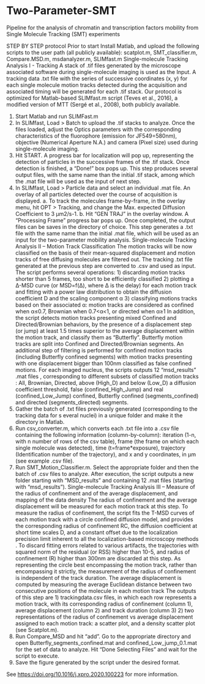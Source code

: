 # Two-Parameter-SMT
Pipeline for the analysis of chromatin and transcription factors mobility from Single Molecule Tracking (SMT) experiments

STEP BY STEP protocol
Prior to start
Install Matlab, and upload the following scripts to the user path (all publicly available): scatplot.m, SMT_classifier.m, Compare.MSD.m, msdanalyzer.m, SLIMfast.m
Single-molecule Tracking Analysis I - Tracking
A stack of .tif files generated by the microscope associated software during single-molecule imaging is used as the Input. A tracking data .txt file with the series of successive coordinates (x, y) for each single molecule motion tracks detected during the acquisition and associated timing will be generated for each .tif stack. Our protocol is optimized for Matlab-based SLIMfast.m script (Teves et al., 2016), a modified version of MTT (Sergé et al., 2008), both publicly available.
1. Start Matlab and run SLIMFast.m
2. In SLIMfast, Load > Batch to upload the .tif stacks to analyze. Once the files loaded, adjust the Optics parameters with the corresponding characteristics of the fluorophore (emission for JF549=580nm), objective (Numerical Aperture N.A.) and camera (Pixel size) used during single-molecule imaging.
3. Hit START. A progress bar for localization will pop up, representing the detection of particles in the successive frames of the .tif stack. Once detection is finished, a “Done!” box pops up. This step produces several output files, with the same name than the initial .tif stack, among which the .mat file will be used as the input of next step.
4. In SLIMfast, Load > Particle data and select an individual .mat file. An overlay of all particles detected over the course of acquisition is displayed.
a. To track the molecules frame-by-frame, in the overlay menu, hit OPT > Tracking, and change the Max. expected Diffusion Coefficient to 3 μm2/s-1.
b. Hit “GEN TRAJ” in the overlay window. A “Processing Frame” progress bar pops up. Once completed, the output files can be saves in the directory of choice. This step generates a .txt file with the same name than the initial .mat file, which will be used as an input for the two-parameter mobility analysis.
Single-molecule Tracking Analysis II – Motion Track Classification
The motion tracks will be now classified on the basis of their mean-squared displacement and motion tracks of free diffusing molecules are filtered out. The tracking .txt file generated at the previous step are converted to .csv and used as input.
The script performs several operations: 1) discarding motion tracks shorter than 5 frames, too short to be efficiently classified 2) plotting a Δ-MSD curve (or MSD=f(Δ), where Δ is the delay) for each motion track and fitting with a power law distribution to obtain the diffusion coefficient D and the scaling component α 3) classifying motions tracks based on their associated α: motion tracks are considered as confined when α≤0.7, Brownian when 0.7<α<1, or directed when α≥1
In addition, the script detects motion tracks presenting mixed Confined and Directed/Brownian behaviors, by the presence of a displacement step (or jump) at least 1.5 times superior to the average displacement within the motion track, and classify them as “Butterfly”. Butterfly motion tracks are split into Confined and Directed/Brownian segments.
An additional step of filtering is performed for confined motion tracks (including Butterfly confined segments) with motion tracks presenting with one displacement bigger than 100nm classified as false confined motions.
For each imaged nucleus, the scripts outputs 12 “msd_results” .mat files , corresponding to different subsets of classified motion tracks : All, Brownian, Directed, above (High_D) and below (Low_D) a diffusion coefficient threshold, false (confined_High_Jump) and real (confined_Low_Jump) confined, Butterfly confined (segments_confined) and directed (segments_directed) segments.
1. Gather the batch of .txt files previously generated (corresponding to the tracking data for s everal nuclei) in a unique folder and make it the directory in Matlab.
2. Run csv_converter.m, which converts each .txt file into a .csv file containing the following information (column-by-column): iteration (1-n, with n number of rows of the csv table), frame (the frame on which each single molecule was detected), time (t=frame*exposure), trajectory (Identification number of the trajectory), and x and y coordinates, in μm (see example .csv file).
3. Run SMT_Motion_Classifier.m. Select the appropriate folder and then the batch of .csv files to analyze. After execution, the script outputs a new folder starting with “MSD_results” and containing 12 .mat files (starting with “msd_results”).
Single-molecule Tracking Analysis III – Measure of the radius of confinement and of the average displacement, and mapping of the data density
The radius of confinement and the average displacement will be measured for each motion track at this step. To measure the radius of confinement, the script fits the T-MSD curves of each motion track with a circle confined diffusion model, and provides the corresponding radius of confinement RC, the diffusion coefficient at short time scales D, and a constant offset due to the localization precision limit inherent to all the localization-based microscopy methods . To discard fitting errors related to various artifacts, the trajectories with squared norm of the residual (or RSS) higher than 10-5, and radius of confinement (R) higher than 300nm are discarded at this step. As representing the circle best encompassing the motion track, rather than encompassing it strictly, the measurement of the radius of confinement is independent of the track duration. The average displacement is computed by measuring the average Euclidean distance between two consecutive positions of the molecule in each motion track The outputs of this step are 1) trackingdata.csv files, in which each row represents a motion track, with its corresponding radius of confinement (column 1), average displacement (column 2) and track duration (column 3) 2) two
representations of the radius of confinement vs average displacement assigned to each motion track: a scatter plot, and a density scatter plot (see Scatplot.m).
1. Run Compare_MSD and hit “add”. Go to the appropriate directory and open Butterfly_segments_confined.mat and confined_Low_jump_0.1.mat for the set of data to analyze. Hit “Done Selecting Files” and wait for the script to execute.
2. Save the figure generated by the script under the desired format.

See https://doi.org/10.1016/j.xpro.2020.100223 for more information. 

